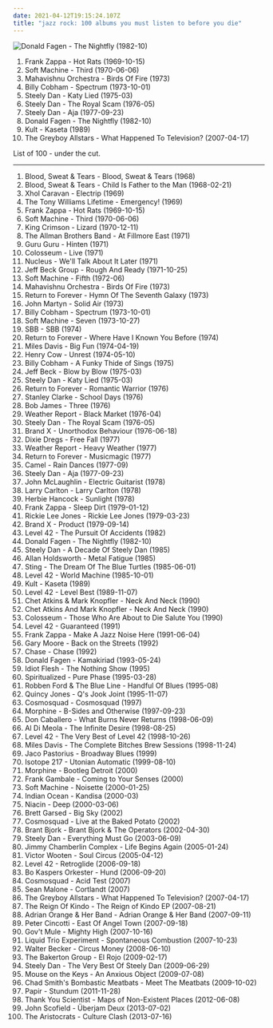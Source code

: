 ```yaml
---
date: 2021-04-12T19:15:24.107Z
title: "jazz rock: 100 albums you must listen to before you die"
---
```

![Donald Fagen - The Nightfly (1982-10)](https://img.discogs.com/n8TRA44U-Li7z0pwAK9fq1szb04=/fit-in/600x586/filters:strip_icc():format(jpeg):mode_rgb():quality(90)/discogs-images/R-2084078-1481223166-2282.jpeg.jpg "Donald Fagen - The Nightfly (1982-10)")
<ol class="albums">
<li data-cover="http://coverartarchive.org/release/bd527306-0dd8-4d99-93c4-4267ff649776/4430294983-500.jpg" data-tags="progressive rock" role="button">Frank Zappa - Hot Rats (1969-10-15)</li>
<li data-cover="http://coverartarchive.org/release/b26f4f09-a362-42db-ad7b-3f25686b4c1e/8199726377-500.jpg" data-tags="progressive rock" role="button">Soft Machine - Third (1970-06-06)</li>
<li data-cover="https://img.discogs.com/UFh87Uai_ujOf6UQQ7uuv-_0DQY=/fit-in/450x472/filters:strip_icc():format(jpeg):mode_rgb():quality(90)/discogs-images/R-2531955-1292167778.jpeg.jpg" data-tags="fusion, jazz fusion, progressive rock" role="button">Mahavishnu Orchestra - Birds Of Fire (1973)</li>
<li data-cover="https://img.discogs.com/Qb7Yy2NFaTqIwqDxfCV2o-Z-zVc=/fit-in/300x300/filters:strip_icc():format(jpeg):mode_rgb():quality(90)/discogs-images/R-6602833-1422894843-6069.jpeg.jpg" data-tags="fusion, jazz fusion, jazz rock" role="button">Billy Cobham - Spectrum (1973-10-01)</li>
<li data-cover="https://img.discogs.com/QuHeoohW5EFoaCs929vlJz99qYc=/fit-in/308x293/filters:strip_icc():format(jpeg):mode_rgb():quality(90)/discogs-images/R-4299661-1361111039-6210.jpeg.jpg" data-tags="70s, steely dan, classic rock, jazz rock" role="button">Steely Dan - Katy Lied (1975-03)</li>
<li data-cover="https://via.placeholder.com/450" data-tags="classic rock" role="button">Steely Dan - The Royal Scam (1976-05)</li>
<li data-cover="https://via.placeholder.com/450" data-tags="70s, classic rock" role="button">Steely Dan - Aja (1977-09-23)</li>
<li data-cover="https://img.discogs.com/n8TRA44U-Li7z0pwAK9fq1szb04=/fit-in/600x586/filters:strip_icc():format(jpeg):mode_rgb():quality(90)/discogs-images/R-2084078-1481223166-2282.jpeg.jpg" data-tags="jazz rock, donald fagen" role="button">Donald Fagen - The Nightfly (1982-10)</li>
<li data-cover="http://coverartarchive.org/release/472e976c-289c-4807-8ca3-add1d265d8fd/12618704033-500.jpg" data-tags="classic rock, rock, 80s, punk, alternative rock, progressive rock, new wave, jazz rock, polish, kult, kult kaseta, mlynasss" role="button">Kult - Kaseta (1989)</li>
<li data-cover="http://coverartarchive.org/release/a1302a8b-74ce-46c7-9854-d5f0a6d1cbad/3005137272-500.jpg" data-tags="jazz rock, jazz-rock" role="button">The Greyboy Allstars - What Happened To Television? (2007-04-17)</li>
</ol>
List of 100 - under the cut.
<!-- more -->

_________________

<ol class="albums">
<li data-cover="http://coverartarchive.org/release/17eeb2b9-0aa2-4403-bc94-ebb8915935c9/8386691664-500.jpg" data-tags="60s, classic rock" role="button">
Blood, Sweat & Tears - Blood, Sweat & Tears (1968)
</li>
<li data-cover="http://coverartarchive.org/release/c356512d-a989-4c39-9b6d-c8ddebd05ba4/7060783160-500.jpg" data-tags="jazz rock" role="button">
Blood, Sweat & Tears - Child Is Father to the Man (1968-02-21)
</li>
<li data-cover="http://coverartarchive.org/release/29a01bb5-6193-4825-9197-c68cde67a631/23962319565-500.jpg" data-tags="krautrock, psychedelic, narcotic thrust" role="button">
Xhol Caravan - Electrip (1969)
</li>
<li data-cover="http://coverartarchive.org/release/e304ea5a-c444-4400-a5c2-3d9c1c299ab7/22074880356-500.jpg" data-tags="jazz rock" role="button">
The Tony Williams Lifetime - Emergency! (1969)
</li>
<li data-cover="http://coverartarchive.org/release/bd527306-0dd8-4d99-93c4-4267ff649776/4430294983-500.jpg" data-tags="progressive rock" role="button">
Frank Zappa - Hot Rats (1969-10-15)
</li>
<li data-cover="http://coverartarchive.org/release/b26f4f09-a362-42db-ad7b-3f25686b4c1e/8199726377-500.jpg" data-tags="progressive rock" role="button">
Soft Machine - Third (1970-06-06)
</li>
<li data-cover="https://img.discogs.com/yruxGBC0agsGTHL4G-b9PByPyQ0=/fit-in/600x600/filters:strip_icc():format(jpeg):mode_rgb():quality(90)/discogs-images/R-699666-1600285183-9408.jpeg.jpg" data-tags="progressive rock" role="button">
King Crimson - Lizard (1970-12-11)
</li>
<li data-cover="https://img.discogs.com/0zDuTKnrcTP4DZ41g2wyT66hL8s=/fit-in/600x594/filters:strip_icc():format(jpeg):mode_rgb():quality(90)/discogs-images/R-8993834-1552836282-5556.jpeg.jpg" data-tags="classic rock, southern rock, blues, live, rock, 70s" role="button">
The Allman Brothers Band - At Fillmore East (1971)
</li>
<li data-cover="http://coverartarchive.org/release/680ba7b0-3cd8-4561-90c3-49ca4924a61a/2471289241-500.jpg" data-tags="krautrock" role="button">
Guru Guru - Hinten (1971)
</li>
<li data-cover="https://img.discogs.com/ZOTq-iR3KoMUHEQZL4-GRUkzoq0=/fit-in/300x298/filters:strip_icc():format(jpeg):mode_rgb():quality(90)/discogs-images/R-10037043-1490525528-2591.jpeg.jpg" data-tags="jazz rock" role="button">
Colosseum - Live (1971)
</li>
<li data-cover="https://img.discogs.com/MbuAcFAqrZdk6q0gS014XQAGeng=/fit-in/600x563/filters:strip_icc():format(jpeg):mode_rgb():quality(90)/discogs-images/R-4866096-1581118760-5936.jpeg.jpg" data-tags="jazz rock" role="button">
Nucleus - We'll Talk About It Later (1971)
</li>
<li data-cover="https://via.placeholder.com/450" data-tags="blues, blues rock" role="button">
Jeff Beck Group - Rough And Ready (1971-10-25)
</li>
<li data-cover="http://coverartarchive.org/release/8539d221-d0b5-4e71-84b9-517b27f10ca7/9094130109-500.jpg" data-tags="progressive rock, jazz rock" role="button">
Soft Machine - Fifth (1972-06)
</li>
<li data-cover="https://img.discogs.com/UFh87Uai_ujOf6UQQ7uuv-_0DQY=/fit-in/450x472/filters:strip_icc():format(jpeg):mode_rgb():quality(90)/discogs-images/R-2531955-1292167778.jpeg.jpg" data-tags="fusion, jazz fusion, progressive rock" role="button">
Mahavishnu Orchestra - Birds Of Fire (1973)
</li>
<li data-cover="http://coverartarchive.org/release/50a74406-faad-47f9-a4b1-3926d8b8bcc8/14735233443-500.jpg" data-tags="jazz fusion, jazz, fusion" role="button">
Return to Forever - Hymn Of The Seventh Galaxy (1973)
</li>
<li data-cover="https://img.discogs.com/ZptTC1sCtmzLMO9PsjGdd_-x_1g=/fit-in/460x460/filters:strip_icc():format(jpeg):mode_rgb():quality(90)/discogs-images/R-2756745-1318445254.jpeg.jpg" data-tags="folk" role="button">
John Martyn - Solid Air (1973)
</li>
<li data-cover="https://img.discogs.com/Qb7Yy2NFaTqIwqDxfCV2o-Z-zVc=/fit-in/300x300/filters:strip_icc():format(jpeg):mode_rgb():quality(90)/discogs-images/R-6602833-1422894843-6069.jpeg.jpg" data-tags="fusion, jazz fusion, jazz rock" role="button">
Billy Cobham - Spectrum (1973-10-01)
</li>
<li data-cover="https://img.discogs.com/cfc9e7fd50d7c9c08931869b95f6849a01d0635d/images/spacer.gif" data-tags="progressive rock, jazz, jazz rock" role="button">
Soft Machine - Seven (1973-10-27)
</li>
<li data-cover="https://img.discogs.com/05A1eJPG3tjPxX_s0kB99Od_eec=/fit-in/600x600/filters:strip_icc():format(jpeg):mode_rgb():quality(90)/discogs-images/R-4542505-1538064643-5609.jpeg.jpg" data-tags="progressive rock, jazz rock" role="button">
SBB - SBB (1974)
</li>
<li data-cover="http://coverartarchive.org/release/5022e9d0-a1b2-4188-aea7-f19e1fe997a4/4105911297-500.jpg" data-tags="jazz fusion" role="button">
Return to Forever - Where Have I Known You Before (1974)
</li>
<li data-cover="http://coverartarchive.org/release/a693e5f2-42c8-4f59-a670-f3aff6586fe5/13486638538-500.jpg" data-tags="jazz, jazz fusion, electric miles" role="button">
Miles Davis - Big Fun (1974-04-19)
</li>
<li data-cover="https://img.discogs.com/vPH7WtUXT4rerWaJQw0pTp6aTqM=/fit-in/600x594/filters:strip_icc():format(jpeg):mode_rgb():quality(90)/discogs-images/R-2058273-1261432987.jpeg.jpg" data-tags="experimental, progressive rock, prog rock, rio, rock in opposition" role="button">
Henry Cow - Unrest (1974-05-10)
</li>
<li data-cover="http://coverartarchive.org/release/7d01bdf2-17a1-4dce-be03-0b5ffc644cb3/11401911656-500.jpg" data-tags="jazz, fusion, funk, jazz rock" role="button">
Billy Cobham - A Funky Thide of Sings (1975)
</li>
<li data-cover="https://img.discogs.com/F_PpNjjNEZPo3pSL97LApvoxhJU=/fit-in/600x590/filters:strip_icc():format(jpeg):mode_rgb():quality(90)/discogs-images/R-7016529-1572163829-8011.jpeg.jpg" data-tags="fusion" role="button">
Jeff Beck - Blow by Blow (1975-03)
</li>
<li data-cover="https://img.discogs.com/QuHeoohW5EFoaCs929vlJz99qYc=/fit-in/308x293/filters:strip_icc():format(jpeg):mode_rgb():quality(90)/discogs-images/R-4299661-1361111039-6210.jpeg.jpg" data-tags="70s, steely dan, classic rock, jazz rock" role="button">
Steely Dan - Katy Lied (1975-03)
</li>
<li data-cover="http://coverartarchive.org/release/87a1d771-e4b9-4c90-8c8b-f4a3e15187fd/3987903596-500.jpg" data-tags="jazz fusion, fusion" role="button">
Return to Forever - Romantic Warrior (1976)
</li>
<li data-cover="https://img.discogs.com/tSGbJ9esxokOZOQORPKleBNGOjo=/fit-in/320x320/filters:strip_icc():format(jpeg):mode_rgb():quality(90)/discogs-images/R-3638369-1338386921-8466.jpeg.jpg" data-tags="jazz fusion, jazz, bass" role="button">
Stanley Clarke - School Days (1976)
</li>
<li data-cover="http://coverartarchive.org/release/71fcbad8-7328-40bc-bb72-54b2c7f5c9e1/4020429583-500.jpg" data-tags="jazz, funk" role="button">
Bob James - Three (1976)
</li>
<li data-cover="https://img.discogs.com/Lqi0FlOkjCdBSpOBQlXqURgU1oI=/fit-in/500x500/filters:strip_icc():format(jpeg):mode_rgb():quality(90)/discogs-images/R-4939913-1380041719-7816.jpeg.jpg" data-tags="jazz, fusion" role="button">
Weather Report - Black Market (1976-04)
</li>
<li data-cover="https://via.placeholder.com/450" data-tags="classic rock" role="button">
Steely Dan - The Royal Scam (1976-05)
</li>
<li data-cover="http://coverartarchive.org/release/2f023bc1-1835-4199-8652-fe775dfa51d2/17372973548-500.jpg" data-tags="progressive rock, fusion, jazz fusion" role="button">
Brand X - Unorthodox Behaviour (1976-06-18)
</li>
<li data-cover="http://coverartarchive.org/release/406344af-5548-42ca-880a-2419f9f110dc/8353724870-500.jpg" data-tags="progressive rock, fusion" role="button">
Dixie Dregs - Free Fall (1977)
</li>
<li data-cover="http://coverartarchive.org/release/8b5c22c6-f712-489e-9a1d-6cb235cb7c50/21859761852-500.jpg" data-tags="jazz, fusion, jazz fusion" role="button">
Weather Report - Heavy Weather (1977)
</li>
<li data-cover="http://coverartarchive.org/release/19bb9a16-1f71-45fd-8913-d9bf4ea31939/4002721099-500.jpg" data-tags="jazz, jazz fusion" role="button">
Return to Forever - Musicmagic (1977)
</li>
<li data-cover="https://img.discogs.com/k5w_JOHx5-ywuwt8ySq6mezwZ98=/fit-in/600x597/filters:strip_icc():format(jpeg):mode_rgb():quality(90)/discogs-images/R-2039388-1568891901-4836.jpeg.jpg" data-tags="progressive rock" role="button">
Camel - Rain Dances (1977-09)
</li>
<li data-cover="https://via.placeholder.com/450" data-tags="70s, classic rock" role="button">
Steely Dan - Aja (1977-09-23)
</li>
<li data-cover="https://img.discogs.com/Wd6Hp3tcXC-n9U2QSGcnALVsaLE=/fit-in/600x600/filters:strip_icc():format(jpeg):mode_rgb():quality(90)/discogs-images/R-2623868-1461839493-9152.jpeg.jpg" data-tags="fusion, jazz rock, jazz fusion" role="button">
John McLaughlin - Electric Guitarist (1978)
</li>
<li data-cover="http://coverartarchive.org/release/d7ef922e-a465-4951-9488-ef2624c02bee/6117448640-500.jpg" data-tags="fusion, smooth jazz" role="button">
Larry Carlton - Larry Carlton (1978)
</li>
<li data-cover="http://coverartarchive.org/release/3e33c47d-9922-4585-9929-bb937d1e6a4e/4312538227-500.jpg" data-tags="funk, jazz" role="button">
Herbie Hancock - Sunlight (1978)
</li>
<li data-cover="http://coverartarchive.org/release/a1f76081-92a2-4c1b-957b-b16c83808df6/8600031514-500.jpg" data-tags="progressive rock, experimental rock" role="button">
Frank Zappa - Sleep Dirt (1979-01-12)
</li>
<li data-cover="https://img.discogs.com/Rplhgtb8TuLY9fsCiVznBymgJLA=/fit-in/301x300/filters:strip_icc():format(jpeg):mode_rgb():quality(90)/discogs-images/R-3477712-1331957719.jpeg.jpg" data-tags="70s, singer-songwriter" role="button">
Rickie Lee Jones - Rickie Lee Jones (1979-03-23)
</li>
<li data-cover="https://img.discogs.com/iAdP2dMDvTmL6gYxN4Ip3T8RDuM=/fit-in/600x592/filters:strip_icc():format(jpeg):mode_rgb():quality(90)/discogs-images/R-1374602-1614502308-2615.jpeg.jpg" data-tags="fusion, jazz rock" role="button">
Brand X - Product (1979-09-14)
</li>
<li data-cover="https://img.discogs.com/TfLotYMad-QYCFMNsZsMllMGtJc=/fit-in/600x595/filters:strip_icc():format(jpeg):mode_rgb():quality(90)/discogs-images/R-7323227-1438883622-2007.jpeg.jpg" data-tags="pop, 80s, new wave, contemporary, funk, bass, jazz rock, slap" role="button">
Level 42 - The Pursuit Of Accidents (1982)
</li>
<li data-cover="https://img.discogs.com/n8TRA44U-Li7z0pwAK9fq1szb04=/fit-in/600x586/filters:strip_icc():format(jpeg):mode_rgb():quality(90)/discogs-images/R-2084078-1481223166-2282.jpeg.jpg" data-tags="jazz rock, donald fagen" role="button">
Donald Fagen - The Nightfly (1982-10)
</li>
<li data-cover="http://coverartarchive.org/release/7cde51c2-2bbd-47bb-a58b-06d713561880/9724695825-500.jpg" data-tags="steely dan" role="button">
Steely Dan - A Decade Of Steely Dan (1985)
</li>
<li data-cover="https://img.discogs.com/l11eJQX-Qbi88KDHpfGcME4wWUg=/fit-in/439x443/filters:strip_icc():format(jpeg):mode_rgb():quality(90)/discogs-images/R-3667906-1339584107-1206.jpeg.jpg" data-tags="fusion" role="button">
Allan Holdsworth - Metal Fatigue (1985)
</li>
<li data-cover="https://img.discogs.com/qBCdt-xkerOdrRjWVqULRJloMO8=/fit-in/350x350/filters:strip_icc():format(jpeg):mode_rgb():quality(90)/discogs-images/R-4581940-1369048717-8651.png.jpg" data-tags="sting, 80s" role="button">
Sting - The Dream Of The Blue Turtles (1985-06-01)
</li>
<li data-cover="http://coverartarchive.org/release/81476732-d5de-4b55-8a20-817f49c6754e/13805906686-500.jpg" data-tags="80s, that 80s tag" role="button">
Level 42 - World Machine (1985-10-01)
</li>
<li data-cover="http://coverartarchive.org/release/472e976c-289c-4807-8ca3-add1d265d8fd/12618704033-500.jpg" data-tags="classic rock, rock, 80s, punk, alternative rock, progressive rock, new wave, jazz rock, polish, kult, kult kaseta, mlynasss" role="button">
Kult - Kaseta (1989)
</li>
<li data-cover="http://coverartarchive.org/release/912427f2-6feb-4a9d-8458-34fffef73da1/9750664634-500.jpg" data-tags="80s" role="button">
Level 42 - Level Best (1989-11-07)
</li>
<li data-cover="https://img.discogs.com/lI2tmcvNi7oGppGKS3WCIm_moDA=/fit-in/600x508/filters:strip_icc():format(jpeg):mode_rgb():quality(90)/discogs-images/R-11206120-1548890374-5289.jpeg.jpg" data-tags="guitar, mark knopfler" role="button">
Chet Atkins & Mark Knopfler - Neck And Neck (1990)
</li>
<li data-cover="http://coverartarchive.org/release/298f4cce-65e8-3051-9bb8-7ab67606d2c7/10149749129-500.jpg" data-tags="guitar, mark knopfler" role="button">
Chet Atkins And Mark Knopfler - Neck And Neck (1990)
</li>
<li data-cover="http://coverartarchive.org/release/d4c15389-3019-4791-9a37-a6b1366f1dc5/7544627594-500.jpg" data-tags="jazz rock" role="button">
Colosseum - Those Who Are About to Die Salute You (1990)
</li>
<li data-cover="https://img.discogs.com/6LTEck3UvabnY-klD0k6GEuuMkY=/fit-in/600x600/filters:strip_icc():format(jpeg):mode_rgb():quality(90)/discogs-images/R-3234455-1379266216-3651.jpeg.jpg" data-tags="pop, rock, 80s, british, new wave, contemporary, funk, bass, jazz rock, slap, lasso the moon, rca recording" role="button">
Level 42 - Guaranteed (1991)
</li>
<li data-cover="https://img.discogs.com/HL3z-D4sfWoWsVR9BzTtM6_Oh3c=/fit-in/600x607/filters:strip_icc():format(jpeg):mode_rgb():quality(90)/discogs-images/R-11892979-1527710498-5704.jpeg.jpg" data-tags="rock, 80s, experimental, singer-songwriter, jazz fusion, 90s, progressive, oldies, jazz rock, male vocalists, guitar virtuoso, zappa, 1980s, albums to get, znebula, f zappa" role="button">
Frank Zappa - Make A Jazz Noise Here (1991-06-04)
</li>
<li data-cover="https://img.discogs.com/WCyiMobEiU66kqjCppU1waZEgOs=/fit-in/600x600/filters:strip_icc():format(jpeg):mode_rgb():quality(90)/discogs-images/R-1901630-1279627797.jpeg.jpg" data-tags="blues rock" role="button">
Gary Moore - Back on the Streets (1992)
</li>
<li data-cover="https://img.discogs.com/DDwY28vVxzQ92yBOeWoGqTKys1k=/fit-in/600x612/filters:strip_icc():format(jpeg):mode_rgb():quality(90)/discogs-images/R-1641960-1452981624-8543.jpeg.jpg" data-tags="jazz rock" role="button">
Chase - Chase (1992)
</li>
<li data-cover="https://img.discogs.com/Mh96c7ga2G_xNER8aViA-ERGkOo=/fit-in/600x605/filters:strip_icc():format(jpeg):mode_rgb():quality(90)/discogs-images/R-8007100-1453367696-1033.jpeg.jpg" data-tags="jazz, jazz-rock" role="button">
Donald Fagen - Kamakiriad (1993-05-24)
</li>
<li data-cover="https://via.placeholder.com/450" data-tags="experimental, avant-garde" role="button">
Idiot Flesh - The Nothing Show (1995)
</li>
<li data-cover="http://coverartarchive.org/release/50ea1c6c-fcfe-39c2-b111-b1ef00b53a62/8355582085-500.jpg" data-tags="90s, space rock" role="button">
Spiritualized - Pure Phase (1995-03-28)
</li>
<li data-cover="https://img.discogs.com/i5bI4hwSqaFpZ5vgKcArk6qjIJU=/fit-in/486x480/filters:strip_icc():format(jpeg):mode_rgb():quality(90)/discogs-images/R-2455257-1285005262.jpeg.jpg" data-tags="blues rock, jazz rock, allboutguitar, brc blues band, brc blues band karlsruhe, selbst, walter buddy freter, lautfm bluesclub, walter mojo freter, allbout guitar lessons - blues workshops karlsruhe" role="button">
Robben Ford & The Blue Line - Handful Of Blues (1995-08)
</li>
<li data-cover="https://via.placeholder.com/450" data-tags="jazz, soul, quincy jones" role="button">
Quincy Jones - Q's Jook Joint (1995-11-07)
</li>
<li data-cover="https://img.discogs.com/Xa9IafuYjTnr_MGXOv2B6XSnVN0=/fit-in/600x594/filters:strip_icc():format(jpeg):mode_rgb():quality(90)/discogs-images/R-5249179-1575023337-6885.jpeg.jpg" data-tags="fusion, jazz fusion, jazz rock" role="button">
Cosmosquad - Cosmosquad (1997)
</li>
<li data-cover="https://img.discogs.com/ubF0BjfHDn8BWvlwpfOLIFg_9aA=/fit-in/600x592/filters:strip_icc():format(jpeg):mode_rgb():quality(90)/discogs-images/R-4628244-1370385662-4244.jpeg.jpg" data-tags="blues rock" role="button">
Morphine - B-Sides and Otherwise (1997-09-23)
</li>
<li data-cover="http://coverartarchive.org/release/7e5af94a-6e11-4bb4-99ba-177d322027fa/16110487955-500.jpg" data-tags="math rock, instrumental" role="button">
Don Caballero - What Burns Never Returns (1998-06-09)
</li>
<li data-cover="http://coverartarchive.org/release/5a9f074e-4a25-4f59-af1c-7a4779b06fe3/5332085349-500.jpg" data-tags="jazz, fusion, jazz rock, guitar virtuoso, al di meola" role="button">
Al Di Meola - The Infinite Desire (1998-08-25)
</li>
<li data-cover="http://coverartarchive.org/release/4498095f-3750-4d31-938e-486fe163de0a/7037698301-500.jpg" data-tags="rock, 80s" role="button">
Level 42 - The Very Best of Level 42 (1998-10-26)
</li>
<li data-cover="http://coverartarchive.org/release/07255b90-5799-47e5-b4bc-283db8509dd9/22556850074-500.jpg" data-tags="jazz" role="button">
Miles Davis - The Complete Bitches Brew Sessions (1998-11-24)
</li>
<li data-cover="https://img.discogs.com/mmQpQDT8WuGzrOtW8hEye0Yag0M=/fit-in/600x600/filters:strip_icc():format(jpeg):mode_rgb():quality(90)/discogs-images/R-3845073-1589600895-8180.jpeg.jpg" data-tags="jazz, jazzbass" role="button">
Jaco Pastorius - Broadway Blues (1999)
</li>
<li data-cover="http://coverartarchive.org/release/edd02b31-cc97-4be8-bb15-02d205ad8a79/23432138282-500.jpg" data-tags="jazz" role="button">
Isotope 217 - Utonian Automatic (1999-08-10)
</li>
<li data-cover="http://coverartarchive.org/release/50cfa963-2bf1-4463-a53d-b68732d24ac9/16283728061-500.jpg" data-tags="jazz rock" role="button">
Morphine - Bootleg Detroit (2000)
</li>
<li data-cover="https://img.discogs.com/ifVoE3tAkmpH_PoVPGBlOK1O0WA=/fit-in/591x597/filters:strip_icc():format(jpeg):mode_rgb():quality(90)/discogs-images/R-4674254-1371842100-2080.jpeg.jpg" data-tags="fusion" role="button">
Frank Gambale - Coming to Your Senses (2000)
</li>
<li data-cover="http://coverartarchive.org/release/a4388cab-875e-4e34-99cd-f87d2b8b3834/10699815466-500.jpg" data-tags="experimental, psychedelic" role="button">
Soft Machine - Noisette (2000-01-25)
</li>
<li data-cover="http://coverartarchive.org/release/4d3e11a4-d2a5-4ac4-b853-fba851c5bb36/12533868275-500.jpg" data-tags="fusion, jazz rock" role="button">
Indian Ocean - Kandisa (2000-03)
</li>
<li data-cover="https://via.placeholder.com/450" data-tags="basically bass" role="button">
Niacin - Deep (2000-03-06)
</li>
<li data-cover="https://img.discogs.com/c09scPcoGkvj8lETpYLxNC4L2HQ=/fit-in/600x602/filters:strip_icc():format(jpeg):mode_rgb():quality(90)/discogs-images/R-5186310-1534160857-7179.jpeg.jpg" data-tags="instrumental rock" role="button">
Brett Garsed - Big Sky (2002)
</li>
<li data-cover="https://img.discogs.com/UdAkVZPaJzypYk_GQQG04jj1CKQ=/fit-in/600x600/filters:strip_icc():format(jpeg):mode_rgb():quality(90)/discogs-images/R-5255401-1439164293-9980.jpeg.jpg" data-tags="fusion, jazz rock, progressive rock" role="button">
Cosmosquad - Live at the Baked Potato (2002)
</li>
<li data-cover="http://coverartarchive.org/release/d4ec20ec-fdbc-46ab-ad04-906eee7d7857/19928196145-500.jpg" data-tags="rock, indie rock, groovy, jazz rock, fresh, desert rock, primary, bb, alive, chillout rock, portalternativo, sun stoner" role="button">
Brant Bjork - Brant Bjork & The Operators (2002-04-30)
</li>
<li data-cover="http://coverartarchive.org/release/b6f5ea90-34f1-4596-a327-a23931f50b39/7259960835-500.jpg" data-tags="classic rock, 00s, rock, progressive rock" role="button">
Steely Dan - Everything Must Go (2003-06-09)
</li>
<li data-cover="http://coverartarchive.org/release/2ba9d443-ecb0-4807-b2ac-48f107bc97b4/27575795953-500.jpg" data-tags="alternative rock" role="button">
Jimmy Chamberlin Complex - Life Begins Again (2005-01-24)
</li>
<li data-cover="http://coverartarchive.org/release/e4bac18d-08be-414d-bd9f-c90b11781246/15760220112-500.jpg" data-tags="bass, funk, jazz" role="button">
Victor Wooten - Soul Circus (2005-04-12)
</li>
<li data-cover="http://coverartarchive.org/release/c279a265-de87-4b70-a7a1-f62643c8f044/5887454938-500.jpg" data-tags="pop, rock, british, funk, adult contemporary, bass, jazz rock, adult, slap" role="button">
Level 42 - Retroglide (2006-09-18)
</li>
<li data-cover="https://img.discogs.com/79p13npAMCu7cPTGCYJAsKCSRwk=/fit-in/600x600/filters:strip_icc():format(jpeg):mode_rgb():quality(90)/discogs-images/R-463671-1432890120-5986.jpeg.jpg" data-tags="rock, swedish, scandinavian, jazz fusion, nordic, jazz rock, sweden, scandinavia, i own this album, svenskprov" role="button">
Bo Kaspers Orkester - Hund (2006-09-20)
</li>
<li data-cover="https://img.discogs.com/SPf3STWGwBhhrD8kOeH02N7zk6w=/fit-in/500x500/filters:strip_icc():format(jpeg):mode_rgb():quality(90)/discogs-images/R-3133623-1317317258.jpeg.jpg" data-tags="fusion, progressive jazz, jazz rock" role="button">
Cosmosquad - Acid Test (2007)
</li>
<li data-cover="https://img.discogs.com/VdQXrWIUBWfKkQqFfOK-3X3fksI=/fit-in/600x493/filters:strip_icc():format(jpeg):mode_rgb():quality(90)/discogs-images/R-1334589-1210590169.jpeg.jpg" data-tags="jazz, progressive metal, progressive rock, jazz fusion, jazz rock, sean malone" role="button">
Sean Malone - Cortlandt (2007)
</li>
<li data-cover="http://coverartarchive.org/release/a1302a8b-74ce-46c7-9854-d5f0a6d1cbad/3005137272-500.jpg" data-tags="jazz rock, jazz-rock" role="button">
The Greyboy Allstars - What Happened To Television? (2007-04-17)
</li>
<li data-cover="https://via.placeholder.com/450" data-tags="jazz rock" role="button">
The Reign Of Kindo - The Reign of Kindo EP (2007-08-21)
</li>
<li data-cover="https://img.discogs.com/S-Exnjn_iH94GSoSUW9jDOyk524=/fit-in/600x600/filters:strip_icc():format(jpeg):mode_rgb():quality(90)/discogs-images/R-1102747-1482741715-4012.jpeg.jpg" data-tags="indie, rock, folk, experimental, indie rock, freak folk, jazz rock, adrian orange" role="button">
Adrian Orange & Her Band - Adrian Orange & Her Band (2007-09-11)
</li>
<li data-cover="https://img.discogs.com/tamXOA31XnSjqOu03NIfsC8asBY=/fit-in/600x539/filters:strip_icc():format(jpeg):mode_rgb():quality(90)/discogs-images/R-2380773-1523903078-1536.jpeg.jpg" data-tags="jazz, vocal jazz" role="button">
Peter Cincotti - East Of Angel Town (2007-09-18)
</li>
<li data-cover="http://coverartarchive.org/release/6d17ce94-f0b1-4bdd-9610-0ce666715801/16462657056-500.jpg" data-tags="southern rock" role="button">
Gov't Mule - Mighty High (2007-10-16)
</li>
<li data-cover="https://img.discogs.com/EpycoJC4FhrrALXckPBn4vj8FNA=/fit-in/600x543/filters:strip_icc():format(jpeg):mode_rgb():quality(90)/discogs-images/R-1700259-1570652084-6516.jpeg.jpg" data-tags="progressive rock" role="button">
Liquid Trio Experiment - Spontaneous Combustion (2007-10-23)
</li>
<li data-cover="http://coverartarchive.org/release/60eef3b9-1f03-47e8-b13f-1c5ed96bce39/16560298080-500.jpg" data-tags="becker circus money" role="button">
Walter Becker - Circus Money (2008-06-10)
</li>
<li data-cover="https://img.discogs.com/s7WwA5Z2Np0SAFClvWVOxt3kg6A=/fit-in/580x572/filters:strip_icc():format(jpeg):mode_rgb():quality(90)/discogs-images/R-1787616-1254013041.jpeg.jpg" data-tags="blues rock" role="button">
The Bakerton Group - El Rojo (2009-02-17)
</li>
<li data-cover="http://coverartarchive.org/release/7615b58e-c23d-496e-a6e0-a67c04ef9604/21317231026-500.jpg" data-tags="classic rock, jazz rock" role="button">
Steely Dan - The Very Best Of Steely Dan (2009-06-29)
</li>
<li data-cover="http://coverartarchive.org/release/2834da38-0288-4f94-91e4-8250ebc62da6/12393843588-500.jpg" data-tags="jazz" role="button">
Mouse on the Keys - An Anxious Object (2009-07-08)
</li>
<li data-cover="https://img.discogs.com/C9NARslTG_sj4ORJ_6FCfEGBSY4=/fit-in/299x299/filters:strip_icc():format(jpeg):mode_rgb():quality(90)/discogs-images/R-3639172-1338411426-5934.jpeg.jpg" data-tags="jazz, pop, rock, soul, instrumental, acoustic, motown, funk, funky, groovy, jazz rock, 00s, jecks, jazz-rock fusion" role="button">
Chad Smith's Bombastic Meatbats - Meet The Meatbats (2009-10-02)
</li>
<li data-cover="http://coverartarchive.org/release/d43a0913-5663-4737-a22d-0379f4d464dd/23003139105-500.jpg" data-tags="instrumental, progressive rock, psychedelic rock, jazz rock" role="button">
Papir - Stundum (2011-11-28)
</li>
<li data-cover="http://coverartarchive.org/release/b38067d7-5b43-4e96-8596-7ec8ff64c419/6779873663-500.jpg" data-tags="progressive rock" role="button">
Thank You Scientist - Maps of Non-Existent Places (2012-06-08)
</li>
<li data-cover="http://coverartarchive.org/release/eccb9009-ec2a-4501-b065-7b6bc835f2f7/4492194119-500.jpg" data-tags="jazz fusion" role="button">
John Scofield - Überjam Deux (2013-07-02)
</li>
<li data-cover="http://coverartarchive.org/release/c7ae7bd2-0095-4d81-ade0-85e5a03918c6/4707907716-500.jpg" data-tags="progressive rock, fusion" role="button">
The Aristocrats - Culture Clash (2013-07-16)
</li>
</ol>